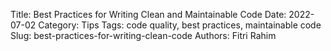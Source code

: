 Title: Best Practices for Writing Clean and Maintainable Code
Date: 2022-07-02
Category: Tips
Tags: code quality, best practices, maintainable code
Slug: best-practices-for-writing-clean-code
Authors: Fitri Rahim